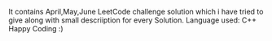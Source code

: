 It contains April,May,June LeetCode challenge solution which i have tried to give along with small descriiption for every Solution.
Language used: C++
Happy Coding :)
